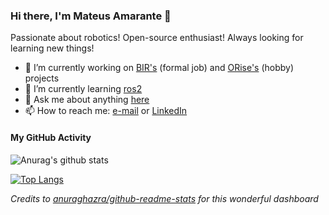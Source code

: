 ### Hi there, I'm Mateus Amarante 👋

Passionate about robotics! Open-source enthusiast! Always looking for learning new things!

- 🔭 I’m currently working on [BIR's](https://github.com/Brazilian-Institute-of-Robotics) (formal job) and [ORise's](https://github.com/orise-robotics) (hobby) projects
- 🌱 I’m currently learning [ros2](https://index.ros.org/doc/ros2/)
- 💬 Ask me about anything [here](https://github.com/mateus-amarante/mateus-amarante/issues)
- 📫 How to reach me: [e-mail](mateus.amarujo@gmail.com) or [LinkedIn](https://www.linkedin.com/in/mateus-amarante-araujo/)

#### My GitHub Activity

![Anurag's github stats](https://github-readme-stats-sigma-sepia.vercel.app/api?count_private=true&username=mateus-amarante)

[![Top Langs](https://github-readme-stats-sigma-sepia.vercel.app/api/top-langs/?username=mateus-amarante&hide=javascript,java,c,matlab&layout=compact&langs_count=8)](https://github.com/anuraghazra/github-readme-stats)

_Credits to [anuraghazra/github-readme-stats](https://github.com/anuraghazra/github-readme-stats) for this wonderful dashboard_

<!--
**mateus-amarante/mateus-amarante** is a ✨ _special_ ✨ repository because its `README.md` (this file) appears on your GitHub profile.

Here are some ideas to get you started:
- 🤔 I’m looking for help with ...
- 😄 Pronouns: ...
- 👯 I’m looking to collaborate on ...
- ⚡ Fun fact: ...
-->
